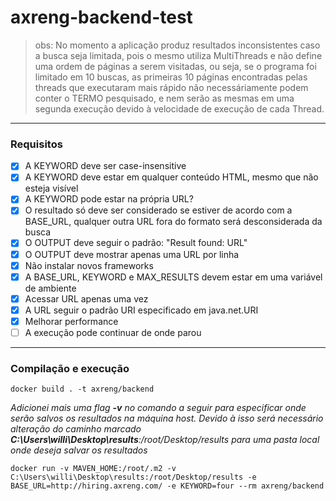# axreng-backend-test

> obs: No momento a aplicação produz resultados inconsistentes caso a busca seja limitada, 
> pois o mesmo utiliza MultiThreads e não define uma ordem de páginas a serem visitadas, ou seja, 
> se o programa foi limitado em 10 buscas, as primeiras 10 páginas encontradas pelas threads que executaram mais rápido não necessáriamente podem conter o TERMO pesquisado, e nem serão as mesmas em uma segunda execução devido à velocidade de execução de cada Thread.

---

### Requisitos
- [x] A KEYWORD deve ser case-insensitive
- [x] A KEYWORD deve estar em qualquer conteúdo HTML, mesmo que não esteja visível
- [x] A KEYWORD pode estar na própria URL?
- [x] O resultado só deve ser considerado se estiver de acordo com a BASE_URL, qualquer outra URL fora do formato será desconsiderada da busca
- [x] O OUTPUT deve seguir o padrão: "Result found: URL"
- [x] O OUTPUT deve mostrar apenas uma URL por linha
- [x] Não instalar novos frameworks
- [x] A BASE_URL, KEYWORD e MAX_RESULTS devem estar em uma variável de ambiente
- [x] Acessar URL apenas uma vez
- [x] A URL seguir o padrão URI especificado em java.net.URI
- [x] Melhorar performance
- [ ] A execução pode continuar de onde parou

---

### Compilação e execução

`docker build . -t axreng/backend`

*Adicionei mais uma flag **-v** no comando a seguir para especificar onde serão salvos os resultados na máquina host.
Devido à isso será necessário alteração do caminho marcado **C:\Users\willi\Desktop\results**:/root/Desktop/results para uma pasta local onde deseja salvar os resultados*

`docker run -v MAVEN_HOME:/root/.m2 -v C:\Users\willi\Desktop\results:/root/Desktop/results -e BASE_URL=http://hiring.axreng.com/ -e KEYWORD=four --rm axreng/backend`